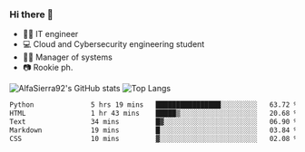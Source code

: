 ### Hi there 👋
- 👨‍💻 IT engineer
- 💻 Cloud and Cybersecurity engineering student
- 👨‍💼 Manager of systems
- 📷 Rookie ph.


![AlfaSierra92's GitHub stats](https://github-readme-stats.vercel.app/api?username=AlfaSierra92&theme=nord)
![Top Langs](https://github-readme-stats.vercel.app/api/top-langs/?username=AlfaSierra92&theme=nord&layout=compact)

<!--START_SECTION:waka-->

```txt
Python              5 hrs 19 mins   ████████████████░░░░░░░░░   63.72 %
HTML                1 hr 43 mins    █████▒░░░░░░░░░░░░░░░░░░░   20.68 %
Text                34 mins         █▓░░░░░░░░░░░░░░░░░░░░░░░   06.90 %
Markdown            19 mins         █░░░░░░░░░░░░░░░░░░░░░░░░   03.84 %
CSS                 10 mins         ▓░░░░░░░░░░░░░░░░░░░░░░░░   02.08 %
```

<!--END_SECTION:waka-->

<!--
**AlfaSierra92/AlfaSierra92** is a ✨ _special_ ✨ repository because its `README.md` (this file) appears on your GitHub profile.

Here are some ideas to get you started:

- 🔭 I’m currently working on ...
- 🌱 I’m currently learning ...
- 👯 I’m looking to collaborate on ...
- 🤔 I’m looking for help with ...
- 💬 Ask me about ...
- 📫 How to reach me: ...
- 😄 Pronouns: ...
- ⚡ Fun fact: ...
-->
